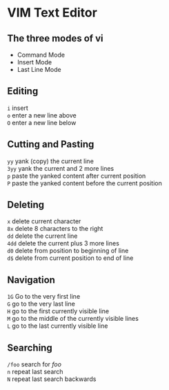 # VIM Text Editor

## The three modes of vi

* Command Mode
* Insert Mode
* Last Line Mode

## Editing

`i` insert  
`o` enter a new line above  
`O` enter a new line below  

##  Cutting and Pasting

`yy` yank (copy) the current line  
`3yy` yank the current and 2 more lines  
`p` paste the yanked content after current position  
`P` paste the yanked content before the current position  

## Deleting

`x` delete current character  
`8x` delete 8 characters to the right  
`dd` delete the current line  
`4dd` delete the current plus 3 more lines  
`d0` delete from position to beginning of line  
`d$` delete from current position to end of line  

## Navigation

`1G` Go to the very first line  
`G` go to the very last line  
`H` go to the first currently visible line  
`M` go to the middle of the currently visible lines  
`L` go to the last currently visible line  

## Searching

`/foo` search for *foo*  
`n` repeat last search  
`N` repeat last search backwards  
